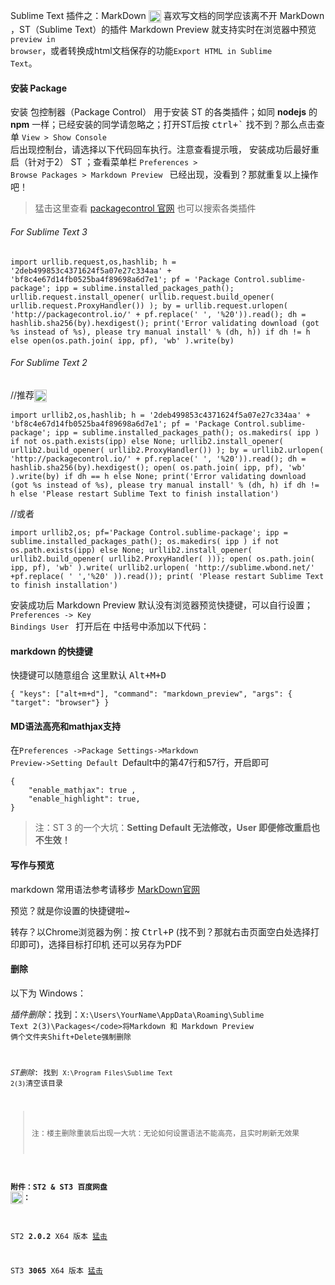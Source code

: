 Sublime Text 插件之：MarkDown <img align="absmiddle" alt="octocat" height="20px" src="https://assets-cdn.github.com/images/icons/emoji/octocat.png" title="octocat" width="20px">
喜欢写文档的同学应该离不开 MarkDown ，ST（Sublime Text）的插件 Markdown Preview 就支持实时在浏览器中预览<code>preview in browser</code>，或者转换成html文档保存的功能<code>Export HTML in Sublime Text</code>。

#### 安装 Package

安装 包控制器（Package Control） 用于安装 ST 的各类插件；如同 **nodejs** 的 **npm** 一样；已经安装的同学请忽略之；打开ST后按 <kbd>ctrl+`</kbd> 找不到？那么点击查单 <code>View > Show Console </code>后出现控制台，请选择以下代码回车执行。注意查看提示哦，
安装成功后最好重启（针对于2） ST ；查看菜单栏 <code>Preferences > Browse Packages > Markdown Preview </code> 已经出现，没看到？那就重复以上操作吧！

> 猛击这里查看 [packagecontrol 官网](https://packagecontrol.io/ 'packagecontrol') 也可以搜索各类插件 


###### For Sublime Text 3

    import urllib.request,os,hashlib; h = '2deb499853c4371624f5a07e27c334aa' + 'bf8c4e67d14fb0525ba4f89698a6d7e1'; pf = 'Package Control.sublime-package'; ipp = sublime.installed_packages_path(); urllib.request.install_opener( urllib.request.build_opener( urllib.request.ProxyHandler()) ); by = urllib.request.urlopen( 'http://packagecontrol.io/' + pf.replace(' ', '%20')).read(); dh = hashlib.sha256(by).hexdigest(); print('Error validating download (got %s instead of %s), please try manual install' % (dh, h)) if dh != h else open(os.path.join( ipp, pf), 'wb' ).write(by)

###### For Sublime Text 2

//推荐<img align="absmiddle" alt="heart" height="20px" src="https://assets-cdn.github.com/images/icons/emoji/heart.png" title="heart" width="20px">

    import urllib2,os,hashlib; h = '2deb499853c4371624f5a07e27c334aa' + 'bf8c4e67d14fb0525ba4f89698a6d7e1'; pf = 'Package Control.sublime-package'; ipp = sublime.installed_packages_path(); os.makedirs( ipp ) if not os.path.exists(ipp) else None; urllib2.install_opener( urllib2.build_opener( urllib2.ProxyHandler()) ); by = urllib2.urlopen( 'http://packagecontrol.io/' + pf.replace(' ', '%20')).read(); dh = hashlib.sha256(by).hexdigest(); open( os.path.join( ipp, pf), 'wb' ).write(by) if dh == h else None; print('Error validating download (got %s instead of %s), please try manual install' % (dh, h) if dh != h else 'Please restart Sublime Text to finish installation')

//或者

    import urllib2,os; pf='Package Control.sublime-package'; ipp = sublime.installed_packages_path(); os.makedirs( ipp ) if not os.path.exists(ipp) else None; urllib2.install_opener( urllib2.build_opener( urllib2.ProxyHandler( ))); open( os.path.join( ipp, pf), 'wb' ).write( urllib2.urlopen( 'http://sublime.wbond.net/' +pf.replace( ' ','%20' )).read()); print( 'Please restart Sublime Text to finish installation')

安装成功后 Markdown Preview 默认没有浏览器预览快捷键，可以自行设置；<code>Preferences -> Key Bindings User </code> 打开后在 中括号中添加以下代码：

#### markdown 的快捷键

快捷键可以随意组合 这里默认 <kbd>Alt+M+D</kbd>

    { "keys": ["alt+m+d"], "command": "markdown_preview", "args": { "target": "browser"} }


#### MD语法高亮和mathjax支持

在<code>Preferences ->Package Settings->Markdown Preview->Setting Default </code>Default中的第47行和57行，开启即可

    { 
        "enable_mathjax": true ,
        "enable_highlight": true,
    }

> 注：ST 3 的一个大坑：__Setting Default 无法修改，User 即便修改重启也不生效！__

#### 写作与预览

markdown 常用语法参考请移步 [MarkDown官网](http://daringfireball.net/projects/markdown/ )

预览？就是你设置的快捷键啦~

转存？以Chrome浏览器为例：按 <kbd>Ctrl+P</kbd> (找不到？那就右击页面空白处选择打印即可)，选择目标打印机 还可以另存为PDF

#### 删除
以下为 Windows：

_插件删除_：找到：<code>X:\Users\YourName\AppData\Roaming\Sublime Text 2(3)\Packages\</code>将Markdown 和 Markdown Preview 俩个文件夹<kbd>Shift+Delete</kbd>强制删除

_ST删除_: 找到 <code>X:\Program Files\Sublime Text 2(3)</code>清空该目录

> 注：楼主删除重装后出现一大坑：无论如何设置语法不能高亮，且实时刷新无效果

#### 附件：ST2 & ST3 百度网盘 <img align="absmiddle" alt="gift" height="20px" src="https://assets-cdn.github.com/images/icons/emoji/gift.png" title="gift" width="20px">：

ST2 __2.0.2__  X64 版本 [猛击](http://pan.baidu.com/s/1eQ5tad8)

ST3 __3065__  X64 版本 [猛击](http://pan.baidu.com/s/1pmhmY)

   [1]: https://assets-cdn.github.com/images/icons/emoji/heart.png  "heart"